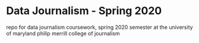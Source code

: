 # Data Journalism - Spring 2020
repo for data journalism coursework, spring 2020 semester at the university of maryland philip merrill college of journalism

